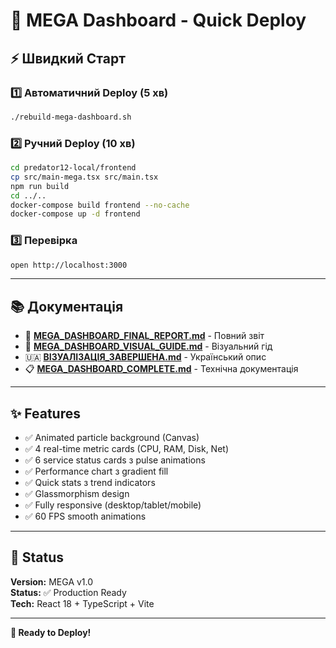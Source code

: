# 🚀 MEGA Dashboard - Quick Deploy

## ⚡ Швидкий Старт

### 1️⃣ Автоматичний Deploy (5 хв)
```bash
./rebuild-mega-dashboard.sh
```

### 2️⃣ Ручний Deploy (10 хв)
```bash
cd predator12-local/frontend
cp src/main-mega.tsx src/main.tsx
npm run build
cd ../..
docker-compose build frontend --no-cache
docker-compose up -d frontend
```

### 3️⃣ Перевірка
```bash
open http://localhost:3000
```

---

## 📚 Документація

- 📖 **[MEGA_DASHBOARD_FINAL_REPORT.md](./MEGA_DASHBOARD_FINAL_REPORT.md)** - Повний звіт
- 🎨 **[MEGA_DASHBOARD_VISUAL_GUIDE.md](./MEGA_DASHBOARD_VISUAL_GUIDE.md)** - Візуальний гід
- 🇺🇦 **[ВІЗУАЛІЗАЦІЯ_ЗАВЕРШЕНА.md](./ВІЗУАЛІЗАЦІЯ_ЗАВЕРШЕНА.md)** - Український опис
- 📋 **[MEGA_DASHBOARD_COMPLETE.md](./MEGA_DASHBOARD_COMPLETE.md)** - Технічна документація

---

## ✨ Features

- ✅ Animated particle background (Canvas)
- ✅ 4 real-time metric cards (CPU, RAM, Disk, Net)
- ✅ 6 service status cards з pulse animations
- ✅ Performance chart з gradient fill
- ✅ Quick stats з trend indicators
- ✅ Glassmorphism design
- ✅ Fully responsive (desktop/tablet/mobile)
- ✅ 60 FPS smooth animations

---

## 🎯 Status

**Version:** MEGA v1.0  
**Status:** ✅ Production Ready  
**Tech:** React 18 + TypeScript + Vite  

---

**🎉 Ready to Deploy!**
